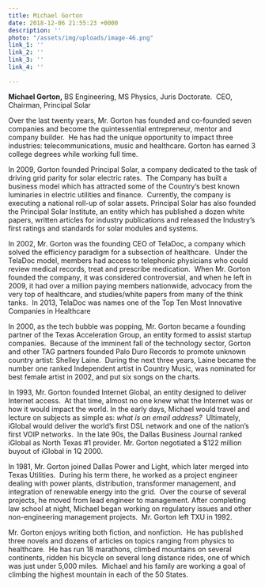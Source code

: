 ```yaml
---
title: Michael Gorton
date: 2018-12-06 21:55:23 +0000
description: ''
photo: "/assets/img/uploads/image-46.png"
link_1: ''
link_2: ''
link_3: ''
link_4: ''

---
```

**Michael Gorton,** BS Engineering, MS Physics, Juris Doctorate.  CEO, Chairman, Principal Solar

Over the last twenty years, Mr. Gorton has founded and co-founded seven companies and become the quintessential entrepreneur, mentor and company builder.  He has had the unique opportunity to impact three industries:  telecommunications, music and healthcare.  Gorton has earned 3 college degrees while working full time.

In 2009, Gorton founded Principal Solar, a company dedicated to the task of driving grid parity for solar electric rates.  The Company has built a business model which has attracted some of the Country’s best known luminaries in electric utilities and finance.  Currently, the company is executing a national roll-up of solar assets.  Principal Solar has also founded the Principal Solar Institute, an entity which has published a dozen white papers, written articles for industry publications and released the Industry’s first ratings and standards for solar modules and systems.

In 2002, Mr. Gorton was the founding CEO of TelaDoc, a company which solved the efficiency paradigm for a subsection of healthcare.  Under the TelaDoc model, members had access to telephonic physicians who could review medical records, treat and prescribe medication.  When Mr. Gorton founded the company, it was considered controversial, and when he left in 2009, it had over a million paying members nationwide, advocacy from the very top of healthcare, and studies/white papers from many of the think tanks.  In 2013, TelaDoc was names one of the Top Ten Most Innovative Companies in Healthcare

In 2000, as the tech bubble was popping, Mr. Gorton became a founding partner of the Texas Acceleration Group, an entity formed to assist startup companies.  Because of the imminent fall of the technology sector, Gorton and other TAG partners founded Palo Duro Records to promote unknown country artist: Shelley Laine.  During the next three years, Laine became the number one ranked Independent artist in Country Music, was nominated for best female artist in 2002, and put six songs on the charts.

In 1993, Mr. Gorton founded Internet Global, an entity designed to deliver Internet access.  At that time, almost no one knew what the Internet was or how it would impact the world.  In the early days, Michael would travel and lecture on subjects as simple as: _what is an email address?_  Ultimately, iGlobal would deliver the world’s first DSL network and one of the nation’s first VOIP networks.  In the late 90s, the Dallas Business Journal ranked iGlobal as North Texas #1 provider.  Mr. Gorton negotiated a $122 million buyout of iGlobal in 1Q 2000.

In 1981, Mr. Gorton joined Dallas Power and Light, which later merged into Texas Utilities.  During his term there, he worked as a project engineer dealing with power plants, distribution, transformer management, and integration of renewable energy into the grid.  Over the course of several projects, he moved from lead engineer to management.  After completing law school at night, Michael began working on regulatory issues and other non-engineering management projects.  Mr. Gorton left TXU in 1992.

Mr. Gorton enjoys writing both fiction, and nonfiction.  He has published three novels and dozens of articles on topics ranging from physics to healthcare.  He has run 18 marathons, climbed mountains on several continents, ridden his bicycle on several long distance rides, one of which was just under 5,000 miles.  Michael and his family are working a goal of climbing the highest mountain in each of the 50 States.